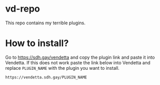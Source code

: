 # vd-repo
This repo contains my terrible plugins.

# How to install?
Go to https://sdh.gay/vendetta and copy the plugin link and paste it into Vendetta.
If this does not work paste the link below into Vendetta and replace `PLUGIN_NAME` with the plugin you want to install.

`https://vendetta.sdh.gay/PLUGIN_NAME`
